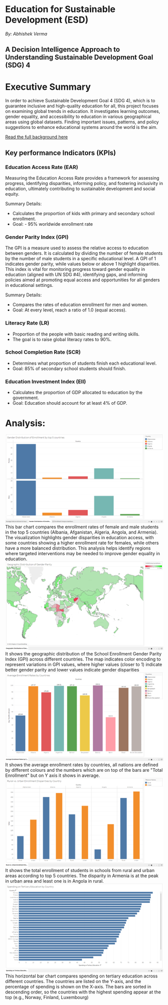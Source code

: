 # Education for Sustainable Development (ESD)  

*By: Abhishek Verma*
## A Decision Intelligence Approach to Understanding Sustainable Development Goal (SDG) 4  

# Executive Summary


In order to achieve Sustainable Development Goal 4 (SDG 4), which is to guarantee inclusive and high-quality education for all, this project focuses on examining global trends in education. It investigates learning outcomes, gender equality, and accessibility to education in various geographical areas using global datasets. Finding important issues, patterns, and policy suggestions to enhance educational systems around the world is the aim.

[Read the full background here](Background.md)

## Key performance Indicators (KPIs)

### Education Access Rate (EAR)

<!-- It would be good to place a value proposition to measuring this in this space.  For example: -->
Measuring the Education Access Rate provides a framework for assessing progress, identifying disparities, informing policy, and fostering inclusivity in education, ultimately contributing to sustainable development and social equity.

Summary Details:
* Calculates the proportion of kids with primary and secondary school enrollment.
* Goal: - 95% worldwide enrollment rate

<!-- Repeat for the KPIs below -->
### Gender Parity Index (GPI)

The GPI is a measure used to assess the relative access to education between genders. It is calculated by dividing the number of female students by the number of male students in a specific educational level. A GPI of 1 indicates gender parity, while values below or above 1 highlight disparities. This index is vital for monitoring progress toward gender equality in education (aligned with UN SDG #4), identifying gaps, and informing policies aimed at promoting equal access and opportunities for all genders in educational settings.

Summary Details:
* Compares the rates of education enrollment for men and women.
* Goal: At every level, reach a ratio of 1.0 (equal access).

### Literacy Rate (LR)

* Proportion of the people with basic reading and writing skills.
* The goal is to raise global literacy rates to 90%.

### School Completion Rate (SCR)

* Determines what proportion of students finish each educational level.
* Goal: 85% of secondary school students should finish.

### Education Investment Index (EII)

* Calculates the proportion of GDP allocated to education by the government.
* Goal: Education should account for at least 4% of GDP.

# Analysis:

![Gender Distribution of Enrollment](Visualizations/EducationAccessRate.png)
This bar chart compares the enrollment rates of female and male students in the top 5 countries (Albania, Afganistan, Algeria, Angola, and Armenia). The visualization highlights gender disparities in education access, with some countries showing a higher enrollment rate for females, while others have a more balanced distribution. This analysis helps identify regions where targeted interventions may be needed to improve gender equality in education.
![Geographic Distribution of Gender Parity](Visualizations/GenderParityIndex.png)
It shows the geographic distribution of the School Enrollment Gender Parity Index (GPI) across different countries. The map indicates color encoding to represent variations in GPI values, where higher values (closer to 1) indicate better gender parity and lower values indicate gender disparities
![Average Enrollment Rates by Countires](Visualizations/LiteracyRates.png)
It shows the average enrollment rates by countries, all nations are defined by different colours and the numbers which are on top of the bars are "Total Enrollment" but on Y axis it shows in average.
![Rural vs. Urban Enrollment Disparities by Country](Visualizations/SchoolCompletion.png)
It shows the total enrollment of students in schools from rural and urban areas according to top 5 countries. The disparity in Armenia is at the peak in urban area and least one is in Angola in rural.
![Spending on tertiary education by country](Visualizations/EducationInvestment.png)
This horizontal bar chart compares spending on tertiary education across different countries. The countries are listed on the Y-axis, and the percentage of spending is shown on the X-axis. The bars are sorted in descending order, so the countries with the highest spending appear at the top (e.g., Norway, Finland, Luxembourg)

